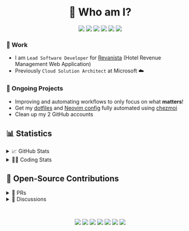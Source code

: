 <h1 align="center">👋 Who am I?</h1>

<p align="center">
 <a href="https://app.pluralsight.com/profile/abiencourt"><img src="https://img.shields.io/badge/Pluralsight-black?style=for-the-badge&logo=pluralsight" /></a>
 <a href="https://www.linkedin.com/in/adrien-biencourt/"><img src="https://img.shields.io/badge/LinkedIn-0A66C2?&style=for-the-badge&logo=linkedin" /></a>
 <a href="https://github.com/abiencourt"><img src="https://img.shields.io/badge/GitHub_Work_Account-grey?style=for-the-badge&logo=github" /></a>
 <a href="https://www.youtube.com/@agoodshort"><img src="https://img.shields.io/badge/YouTube-CD201F?style=for-the-badge&logo=youtube" /></a>
 <a href="https://www.reddit.com/user/agoodshort"><img src="https://img.shields.io/badge/Reddit-black?style=for-the-badge&logo=reddit" /></a>
 <a href="https://crowdin.com/profile/agoodshort"><img src="https://img.shields.io/badge/Crowdin-30660f?style=for-the-badge&logo=crowdin" /></a>
</p>

### 💼 Work

- I am `Lead Software Developer` for [Revanista](https://www.revanista.com/) (Hotel Revenue Management Web Application)
- Previously `Cloud Solution Architect` at Microsoft ☁️

### 🚧 Ongoing Projects

- Improving and automating workflows to only focus on what **matters**!
- Get my [dotfiles](https://github.com/goodshort/dotfiles) and [Neovim config](https://github.com/agoodshort/nvim) fully automated using [chezmoi](https://chezmoi.io)
- Clean up my 2 GitHub accounts

## 📊 Statistics

<details>
    <summary>📈 GitHub Stats</summary>

[![Top Langs](https://github-readme-stats.vercel.app/api?username=agoodshort&show_icons=true)](https://github.com/anuraghazra/github-readme-stats)

[![Top Langs](https://github-readme-stats.vercel.app/api/top-langs/?username=agoodshort&layout=compact)](https://github.com/anuraghazra/github-readme-stats)

</details>

<details>
    <summary>🧑‍💻 Coding Stats</summary>

[![Top Langs](https://github-readme-stats.vercel.app/api/wakatime?username=agoodshort)](https://wakatime.com/@agoodshort)

</details>

## 📝 Open-Source Contributions

<details>
    <summary>🎨 PRs</summary>

- [conform.nvim | feat: add path in ConformInfo](https://github.com/stevearc/conform.nvim/pull/244)
- [hardtime.nvim | Feat: Only display a notification once](https://github.com/m4xshen/hardtime.nvim/pull/25)
- [dashboard-nvim | Feat: added additional plugins info when using lazy.nvim](https://github.com/nvimdev/dashboard-nvim/pull/370)
- [neo-tree.nvim | Fix: split from buffer view opens blank buffer](https://github.com/nvim-neo-tree/neo-tree.nvim/pull/1004)
- [telescope-http.nvim | Feat: Open url based on OS](https://github.com/barrett-ruth/telescope-http.nvim/pull/1)
- [package-info.nvim | Feat: Add nvim-notify support](https://github.com/vuki656/package-info.nvim/pull/143)

</details>

<details>
    <summary>💬 Discussions</summary>

- [Topgrade | sudo permission management](https://github.com/topgrade-rs/topgrade/discussions/372#discussioncomment-7196964) and [PR](https://github.com/topgrade-rs/topgrade/pull/565)

</details>

&nbsp;

<p align="center">
  <a href="https://github.com/agoodshort/nvim"><img src="https://img.shields.io/badge/Neovim-black?&style=for-the-badge&logo=neovim" /></a>
  <img src="https://img.shields.io/badge/typescript%20-%23007ACC.svg?&style=for-the-badge&logo=typescript&logoColor=white" />
  <img src="https://img.shields.io/badge/javascript%20-%23323330.svg?&style=for-the-badge&logo=javascript&logoColor=%23F7DF1E" />
  <img src="https://img.shields.io/badge/react%20-%2361DAFB.svg?&style=for-the-badge&logo=react&logoColor=black" />
  <a href="https://github.com/agoodshort/dotfiles"><img src="https://img.shields.io/badge/Arch_Linux-1793D1?&style=for-the-badge&logo=archlinux&logoColor=white" /></a>
  <a href="https://github.com/agoodshort/dotfiles"><img src="https://img.shields.io/badge/Ubuntu-E95420?&style=for-the-badge&logo=ubuntu&logoColor=white" /></a>
  <a href="https://codeium.com/profile/agoodshort"><img src="https://img.shields.io/badge/Codeium-049D8E?&style=for-the-badge&logo=codeium&logoColor=white" /></a>
</p>
